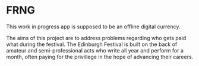 # FRNG
This work in progress app is supposed to be an offline digital currency.

The aims of this project are to address problems regarding who gets paid what during the festival. The Edinburgh Festival is built on the back of amateur and semi-professional acts who write all year and perform for a month, often paying for the privillege in the hope of advancing their careers.
